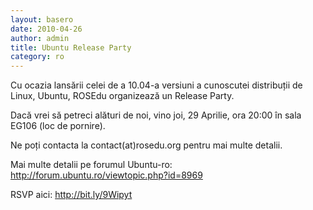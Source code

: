 ```yaml
---
layout: basero
date: 2010-04-26
author: admin
title: Ubuntu Release Party
category: ro
---
```

Cu ocazia lansării celei de a 10.04-a versiuni a cunoscutei distribuții de Linux, Ubuntu, ROSEdu organizează un Release Party. </p>
<p>Dacă vrei să petreci alături de noi, vino joi, 29 Aprilie, ora 20:00 în sala EG106 (loc de pornire).</p>
<p>Ne poți contacta la contact(at)rosedu.org  pentru mai multe detalii.</p>
<p>Mai multe detalii pe forumul Ubuntu-ro: <a href="http://forum.ubuntu.ro/viewtopic.php?id=8969" title="http://forum.ubuntu.ro/viewtopic.php?id=8969">http://forum.ubuntu.ro/viewtopic.php?id=8969</a></p>
<p>RSVP aici: <a href="http://bit.ly/9Wipyt" title="http://bit.ly/9Wipyt">http://bit.ly/9Wipyt</a></p>
